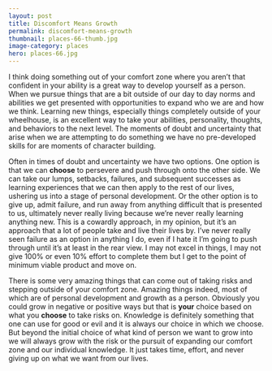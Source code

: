 ```yaml
---
layout: post
title: Discomfort Means Growth
permalink: discomfort-means-growth
thumbnail: places-66-thumb.jpg
image-category: places
hero: places-66.jpg
---
```




I think doing something out of your comfort zone where you aren’t that confident in your ability is a great way to develop yourself as a person. When we pursue things that are a bit outside of our day to day norms and abilities we get presented with opportunities to expand who we are and how we think. Learning new things, especially things completely outside of your wheelhouse, is an excellent way to take your abilities, personality, thoughts, and behaviors to the next level. The moments of doubt and uncertainty that arise when we are attempting to do something we have no pre-developed skills for are moments of character building.

Often in times of doubt and uncertainty we have two options. One option is that we can **choose** to persevere and push through onto the other side. We can take our lumps, setbacks, failures, and subsequent successes as learning experiences that we can then apply to the rest of our lives, ushering us into a stage of personal development. Or the other option is to give up, admit failure, and run away from anything difficult that is presented to us, ultimately never really living because we’re never really learning anything new. This is a cowardly approach, in my opinion, but it’s an approach that a lot of people take and live their lives by. I’ve never really seen failure as an option in anything I do, even if I hate it I’m going to push through until it’s at least in the rear view. I may not excel in things, I may not give 100% or even 10% effort to complete them but I get to the point of minimum viable product and move on.

There is some very amazing things that can come out of taking risks and stepping outside of your comfort zone. Amazing things indeed, most of which are of personal development and growth as a person. Obviously you could grow in negative or positive ways but that is **your** choice based on what you **choose** to take risks on. Knowledge is definitely something that one can use for good or evil and it is always our choice in which we choose. But beyond the initial choice of what kind of person we want to grow into we will always grow with the risk or the pursuit of expanding our comfort zone and our individual knowledge. It just takes time, effort, and never giving up on what we want from our lives.
